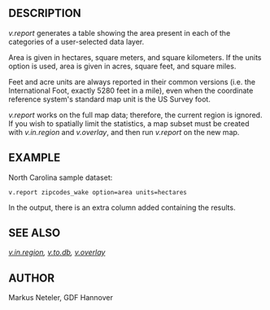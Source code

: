 ## DESCRIPTION

*v.report* generates a table showing the area present in each of the
categories of a user-selected data layer.

Area is given in hectares, square meters, and square kilometers. If the
units option is used, area is given in acres, square feet, and square
miles.

Feet and acre units are always reported in their common versions (i.e.
the International Foot, exactly 5280 feet in a mile), even when the
coordinate reference system's standard map unit is the US Survey foot.

*v.report* works on the full map data; therefore, the current region is
ignored. If you wish to spatially limit the statistics, a map subset
must be created with *v.in.region* and *v.overlay*, and then run
*v.report* on the new map.

## EXAMPLE

North Carolina sample dataset:

```shell
v.report zipcodes_wake option=area units=hectares
```

In the output, there is an extra column added containing the results.

## SEE ALSO

*[v.in.region](v.in.region.md), [v.to.db](v.to.db.md),
[v.overlay](v.overlay.md)*

## AUTHOR

Markus Neteler, GDF Hannover
